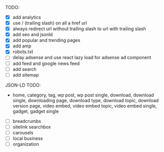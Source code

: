 TODO:

- [x] add analytics
- [x] use / (trailing slash) on all a href url
- [x] always redirect url without trailing slash to url with trailing slash
- [x] add seo and jsonld
- [x] add popular and trending pages
- [x] add amp
- [x] robots.txt
- [ ] delay adsense and use react lazy load for adsense ad component
- [ ] add feed and google news feed
- [ ] add search
- [ ] add sitemap

JSON-LD TODO:

- home, category, tag, wp post, wp post single, download, download single,
  downloading page, download type, download topic, download version page, video
  embed, video embed topic, video embed single, gadget, gadget single
- [ ] breadcrumbs
- [ ] sitelink searchbox
- [ ] carousels
- [ ] local business
- [ ] organization
